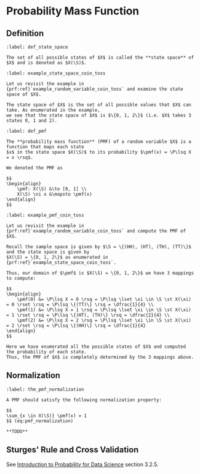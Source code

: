 # Probability Mass Function

## Definition

````{prf:definition} State Space
:label: def_state_space

The set of all possible states of $X$ is called the **state space** of $X$ and is denoted as $X(\S)$.
````

````{prf:example} State Space of Coin Toss
:label: example_state_space_coin_toss

Let us revisit the example in {prf:ref}`example_random_variable_coin_toss` and examine the state space of $X$.

The state space of $X$ is the set of all possible values that $X$ can take. As enumerated in the example,
we see that the state space of $X$ is $\{0, 1, 2\}$ (i.e. $X$ takes 3 states 0, 1 and 2).
````


````{prf:definition} Probability Mass Function
:label: def_pmf

The **probability mass function** (PMF) of a random variable $X$ is a function that maps each state 
$x$ in the state space $X(\S)$ to its probability $\pmf(x) = \P\lsq X = x \rsq$.

We denoted the PMF as

$$
\begin{align}
    \pmf: X(\S) &\to [0, 1] \\ 
    X(\S) \ni x &\mapsto \pmf(x)
\end{align}
$$
````

````{prf:example} PMF of Coin Toss
:label: example_pmf_coin_toss

Let us revisit the example in {prf:ref}`example_random_variable_coin_toss` and compute the PMF of $X$.

Recall the sample space is given by $\S = \{(HH), (HT), (TH), (TT)\}$ and the state space is given by
$X(\S) = \{0, 1, 2\}$ as enumerated in {prf:ref}`example_state_space_coin_toss`.

Thus, our domain of $\pmf$ is $X(\S) = \{0, 1, 2\}$ we have 3 mappings to compute:

$$
\begin{align}
    \pmf(0) &= \P\lsq X = 0 \rsq = \P\lsq \lset \xi \in \S \st X(\xi) = 0 \rset \rsq = \P\lsq \{(TT)\} \rsq = \dfrac{1}{4} \\
    \pmf(1) &= \P\lsq X = 1 \rsq = \P\lsq \lset \xi \in \S \st X(\xi) = 1 \rset \rsq = \P\lsq \{(HT), (TH)\} \rsq = \dfrac{2}{4} \\
    \pmf(2) &= \P\lsq X = 2 \rsq = \P\lsq \lset \xi \in \S \st X(\xi) = 2 \rset \rsq = \P\lsq \{(HH)\} \rsq = \dfrac{1}{4}
\end{align}
$$

Here we have enumerated all the possible states of $X$ and computed the probability of each state.
Thus, the PMF of $X$ is completely determined by the 3 mappings above.
````

## Normalization

````{prf:theorem} Normalization Property of PMF
:label: thm_pmf_normalization

A PMF should satisfy the following normalization property:

$$
\sum_{x \in X(\S)} \pmf(x) = 1
$$ (eq:pmf_normalization)
````

````{prf:proof}
**TODO**
````

## Sturges' Rule and Cross Validation

See [Introduction to Probability for Data Science](https://probability4datascience.com/index.html)
section 3.2.5.